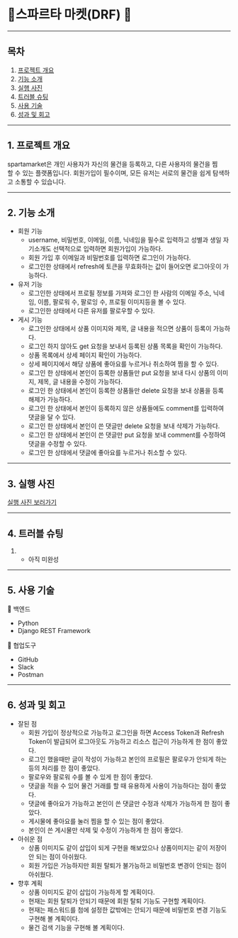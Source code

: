 # 🛒스파르타 마켓(DRF) 🛒

---

## 목차

1.  [프로젝트 개요](#1-%ED%94%84%EB%A1%9C%EC%A0%9D%ED%8A%B8-%EA%B0%9C%EC%9A%94)
2.  [기능 소개](#2-%EA%B8%B0%EB%8A%A5-%EC%86%8C%EA%B0%9C)
3.  [실행 사진](#3-%EC%8B%A4%ED%96%89-%EC%82%AC%EC%A7%84)
4.  [트러블 슈팅](#4-%ED%8A%B8%EB%9F%AC%EB%B8%94-%EC%8A%88%ED%8C%85)
5.  [사용 기술](#5-%EC%82%AC%EC%9A%A9-%EA%B8%B0%EC%88%A0)
6.  [성과 및 회고](#6-%EC%84%B1%EA%B3%BC-%EB%B0%8F-%ED%9A%8C%EA%B3%A0)

---

## **1\. 프로젝트 개요**

spartamarket은 개인 사용자가 자신의 물건을 등록하고, 다른 사용자의 물건을 찜할 수 있는 플랫폼입니다. 회원가입이 필수이며, 모든 유저는 서로의 물건을 쉽게 탐색하고 소통할 수 있습니다.

---

## **2\. 기능 소개**

-   회원 기능  
    -   username, 비밀번호, 이메일, 이름, 닉네임을 필수로 입력하고 성별과 생일 자기소개도 선택적으로 입력하면 회원가입이 가능하다.
    -   회원 가입 후 이메일과 비밀번호를 입력하면 로그인이 가능하다.
    -   로그인한 상태에서 refresh에 토큰을 무효화하는 값이 들어오면 로그아웃이 가능하다.
-   유저 기능  
    -   로그인한 상태에서 프로필 정보를 가져와 로그인 한 사람의 이메일 주소, 닉네임, 이름, 팔로워 수, 팔로잉 수, 프로필 이미지등을 볼 수 있다.
    -   로그인한 상태에서 다른 유저를 팔로우할 수 있다.
-   게시 기능  
    -   로그인한 상태에서 상품 이미지와 제목, 글 내용을 적으면 상품이 등록이 가능하다.
    -   로그인 하지 않아도 get 요청을 보내서 등록된 상품 목록을 확인이 가능하다.
    -   상품 목록에서 상세 페이지 확인이 가능하다.
    -   상세 페이지에서 해당 상품에 좋아요를 누르거나 취소하여 찜을 할 수 있다.
    -   로그인 한 상태에서 본인이 등록한 상품들만 put 요청을 보내 다시 상품의 이미지, 제목, 글 내용을 수정이 가능하다.
    -   로그인 한 상태에서 본인이 등록한 상품들만 delete 요청을 보내 상품을 등록 해제가 가능하다.
    -   로그인 한 상태에서 본인이 등록하지 않은 상품들에도 comment를 입력하여 댓글을 달 수 있다.
    -   로그인 한 상태에서 본인이 쓴 댓글만 delete 요청을 보내 삭제가 가능하다.
    -   로그인 한 상태에서 본인이 쓴 댓글만 put 요청을 보내 comment를 수정하여 댓글을 수정할 수 있다.
    -   로그인 한 상태에서 댓글에 좋아요를 누르거나 취소할 수 있다.

---

## **3. 실행 사진**

[실행 사진 보러가기](https://github.com/sang000000/DRF/tree/main/API_Test_Results)


  
  
  
  
  
  
  
  
  
  

---

## **4\. 트러블 슈팅**

1.  -   아직 미완성

---

## **5\. 사용 기술**

📀 백엔드

-   Python
-   Django REST Framework

💬 협업도구

-   GitHub
-   Slack
-   Postman

---

## **6\. 성과 및 회고**

-   잘된 점
    -   회원 가입이 정상적으로 가능하고 로그인을 하면 Access Token과 Refresh Token이 발급되어 로그아웃도 가능하고 리소스 접근이 가능하게 한 점이 좋았다.
    -   로그인 했을때만 글이 작성이 가능하고 본인의 프로필은 팔로우가 안되게 하는 등의 처리를 한 점이 좋았다.
    -   팔로우와 팔로워 수를 볼 수 있게 한 점이 좋았다. 
    -   댓글을 적을 수 있어 물건 거래를 할 때 유용하게 사용이 가능하다는 점이 좋았다.
    -   댓글에 좋아요가 가능하고 본인이 쓴 댓글만 수정과 삭제가 가능하게 한 점이 좋았다.
    -   게시물에 좋아요를 눌러 찜을 할 수 있는 점이 좋았다.
    -   본인이 쓴 게시물만 삭제 및 수정이 가능하게 한 점이 좋았다.
-   아쉬운 점  
    -   상품 이미지도 같이 삽입이 되게 구현을 해보았으나 상품이미지는 같이 저장이 안 되는 점이 아쉬웠다.
    -   회원 가입은 가능하지만 회원 탈퇴가 불가능하고 비밀번호 변경이 안되는 점이 아쉬웠다.
-   향후 계획
    -   상품 이미지도 같이 삽입이 가능하게 할 계획이다.
    -   현재는 회원 탈퇴가 안되기 때문에 회원 탈퇴 기능도 구현할 계획이다.
    -   현재는 패스워드를 첨에 설정한 값밖에는 안되기 때문에 비밀번호 변경 기능도 구현해 볼 계획이다.
    -   물건 검색 기능을 구현해 볼 계획이다.